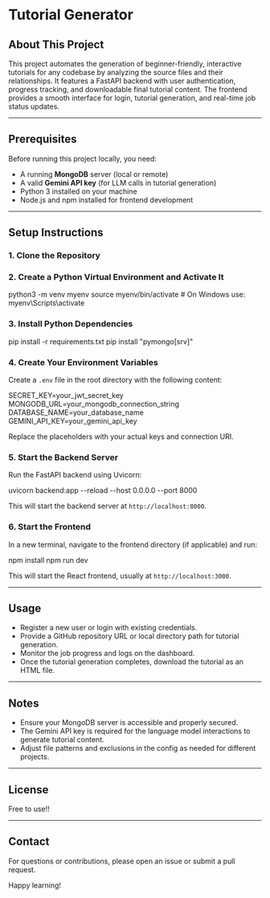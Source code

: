 # Tutorial Generator

## About This Project

This project automates the generation of beginner-friendly, interactive tutorials for any codebase by analyzing the source files and their relationships. It features a FastAPI backend with user authentication, progress tracking, and downloadable final tutorial content. The frontend provides a smooth interface for login, tutorial generation, and real-time job status updates.

---

## Prerequisites

Before running this project locally, you need:

- A running **MongoDB** server (local or remote)
- A valid **Gemini API key** (for LLM calls in tutorial generation)
- Python 3 installed on your machine
- Node.js and npm installed for frontend development

---

## Setup Instructions

### 1. Clone the Repository


### 2. Create a Python Virtual Environment and Activate It
python3 -m venv myenv
source myenv/bin/activate # On Windows use: myenv\Scripts\activate

### 3. Install Python Dependencies
pip install -r requirements.txt
pip install "pymongo[srv]"

### 4. Create Your Environment Variables
Create a `.env` file in the root directory with the following content:

SECRET_KEY=your_jwt_secret_key
MONGODB_URL=your_mongodb_connection_string
DATABASE_NAME=your_database_name
GEMINI_API_KEY=your_gemini_api_key


Replace the placeholders with your actual keys and connection URI.

### 5. Start the Backend Server

Run the FastAPI backend using Uvicorn:

uvicorn backend:app --reload --host 0.0.0.0 --port 8000


This will start the backend server at `http://localhost:8000`.

### 6. Start the Frontend

In a new terminal, navigate to the frontend directory (if applicable) and run:

npm install
npm run dev


This will start the React frontend, usually at `http://localhost:3000`.

---

## Usage

- Register a new user or login with existing credentials.
- Provide a GitHub repository URL or local directory path for tutorial generation.
- Monitor the job progress and logs on the dashboard.
- Once the tutorial generation completes, download the tutorial as an HTML file.

---

## Notes

- Ensure your MongoDB server is accessible and properly secured.
- The Gemini API key is required for the language model interactions to generate tutorial content.
- Adjust file patterns and exclusions in the config as needed for different projects.

---

## License
Free to use!!

---

## Contact

For questions or contributions, please open an issue or submit a pull request.

Happy learning!

